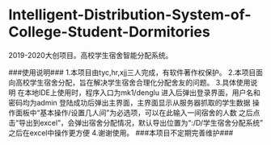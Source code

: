 # Intelligent-Distribution-System-of-College-Student-Dormitories
2019-2020大创项目。高校学生宿舍智能分配系统。


###使用说明###
1.本项目由tyc,hr,xjj三人完成，有软件著作权保护。
2.本项目面向高校学生宿舍分配，旨在解决学生宿舍合理化分配舍友的问题。
3.具体使用说明
  在本地IDE上使用时，程序入口为mk1/denglu
  进入后弹出登录界面，用户名和密码均为admin
  登陆成功后弹出主界面，主界面显示从服务器抓取的学生数据
  操作面板中“基本操作/设置几人间”为必选项，可以在此输入一间宿舍的人数
  之后点击“导出到excel”，会弹出宿舍分配情况，默认导出位置为“:/D/学生宿舍分配系统”
  之后在excel中操作更方便
4.谢谢使用。
###本项目不定期完善维护###
